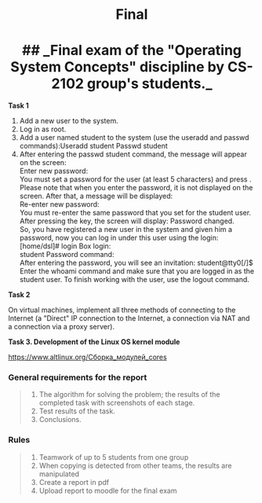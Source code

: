 <h1 align="center">
	Final
</h1>

<h1 align="center">
## _Final exam of the "Operating System Concepts" discipline by CS-2102 group's students._
</h1>

**Task 1**

1. Add a new user to the system.
2. Log in as root.
3. Add a user named student to the system (use the useradd and passwd commands):Useradd student Passwd student
4. After entering the passwd student command, the message will appear on the screen:
<br /> Enter new password:
<br /> You must set a password for the user (at least 5 characters) and press <Enter>. 
<br /> Please note that when you enter the password, it is not displayed on the screen. After that, a message will be displayed: 
<br /> Re-enter new password: 
<br /> You must re-enter the same password that you set for the student user. After pressing the <Enter> key, the screen will display: Password changed. 
<br /> So, you have registered a new user in the system and given him a password, now you can log in under this user using the login: [home/dsl]# login Box login: 
<br /> student Password command: 
<br /> After entering the password, you will see an invitation: student@tty0[/]$ 
<br /> Enter the whoami command and make sure that you are logged in as the student user. To finish working with the user, use the logout command. 
 
**Task 2**

On virtual machines, implement all three methods of connecting to the Internet (a "Direct" IP connection to the Internet, a connection via NAT and a connection via a proxy server).

**Task 3. Development of the Linux OS kernel module**
  
https://www.altlinux.org/Сборка_модулей_cores
	
### General requirements for the report
> 1. The algorithm for solving the problem; the results of the completed task with screenshots of each stage.
> 2. Test results of the task. 
> 3. Conclusions. 
  
### Rules
> 1. Teamwork of up to 5 students from one group
> 2. When copying is detected from other teams, the results are manipulated
> 3. Create a report in pdf 
> 4. Upload report to moodle for the final exam

  
